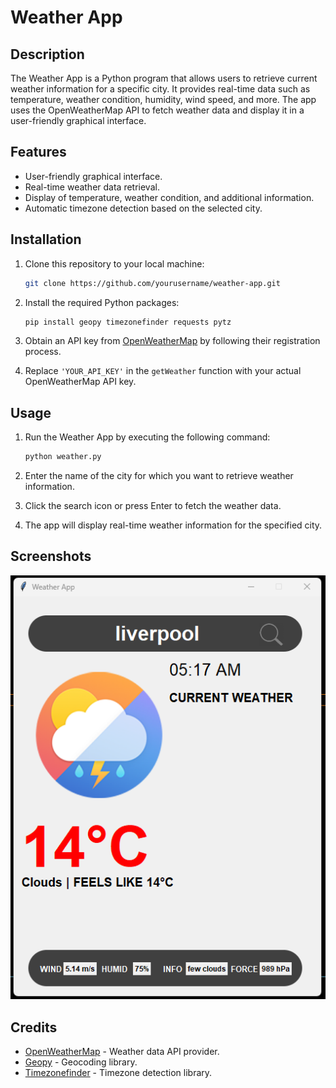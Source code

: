 # Weather App

## Description

The Weather App is a Python program that allows users to retrieve current weather information for a specific city. It provides real-time data such as temperature, weather condition, humidity, wind speed, and more. The app uses the OpenWeatherMap API to fetch weather data and display it in a user-friendly graphical interface.

## Features

- User-friendly graphical interface.
- Real-time weather data retrieval.
- Display of temperature, weather condition, and additional information.
- Automatic timezone detection based on the selected city.

## Installation

1. Clone this repository to your local machine:

   ```bash
   git clone https://github.com/yourusername/weather-app.git
   ```

2. Install the required Python packages:

   ```bash
   pip install geopy timezonefinder requests pytz
   ```

3. Obtain an API key from [OpenWeatherMap](https://openweathermap.org) by following their registration process.

4. Replace `'YOUR_API_KEY'` in the `getWeather` function with your actual OpenWeatherMap API key.

## Usage

1. Run the Weather App by executing the following command:

   ```bash
   python weather.py
   ```

2. Enter the name of the city for which you want to retrieve weather information.

3. Click the search icon or press Enter to fetch the weather data.

4. The app will display real-time weather information for the specified city.

## Screenshots

![Weather App Screenshot](https://github.com/sho6000/Weather-App/blob/master/screenshots/screenshot.png)

## Credits

- [OpenWeatherMap](https://openweathermap.org) - Weather data API provider.
- [Geopy](https://geopy.readthedocs.io) - Geocoding library.
- [Timezonefinder](https://pypi.org/project/timezonefinder) - Timezone detection library.
